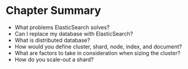 # Chapter Summary #

* What problems ElasticSearch solves?
* Can I replace my database with ElasticSearch?
* What is distributed database?
* How would you define cluster, shard, node, index, and document?
* What are factors to take in consideration when sizing the cluster?
* How do you scale-out a shard?